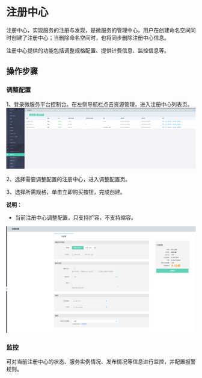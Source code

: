 # 注册中心

注册中心，实现服务的注册与发现，是微服务的管理中心。用户在创建命名空间同时创建了注册中心；当删除命名空间时，也将同步删除注册中心信息。

注册中心提供的功能包括调整规格配置、提供计费信息、监控信息等。

 
## 操作步骤

### 调整配置
1、登录微服务平台控制台。在左侧导航栏点击资源管理，进入注册中心列表页。
 ![](../../../../../image/Internet-Middleware/JD-Distributed-Service-Framework/zczx-list.png)

2、选择需要调整配置的注册中心，进入调整配置页。

3、选择所需规格，单击立即购买按钮，完成创建。

**说明：**

-  当前注册中心调整配置，只支持扩容，不支持缩容。

  ![](../../../../../image/Internet-Middleware/JD-Distributed-Service-Framework/zczx-yyks.png)


### 监控
可对当前注册中心的状态、服务实例情况、发布情况等信息进行监控，并配置报警规则。
